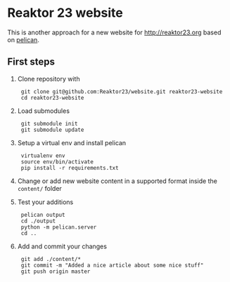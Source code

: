 Reaktor 23 website
==================

This is another approach for a new website for http://reaktor23.org based
on [pelican](http://blog.getpelican.com/).


First steps
-----------

1. Clone repository with

        git clone git@github.com:Reaktor23/website.git reaktor23-website
        cd reaktor23-website

2. Load submodules

        git submodule init
        git submodule update

3. Setup a virtual env and install pelican

        virtualenv env
        source env/bin/activate
        pip install -r requirements.txt

4. Change or add new website content in a supported format inside the `content/` folder

5. Test your additions

        pelican output
        cd ./output
        python -m pelican.server
        cd ..

6. Add and commit your changes

        git add ./content/*
        git commit -m "Added a nice article about some nice stuff"
        git push origin master
